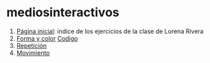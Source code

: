 # mediosinteractivos
1. [Página inicial](https://loreriverin.github.io/mediosinteractivos/): indice de los ejercicios de la clase de Lorena Rivera
2. [Forma y color](https://loreriverin.github.io/mediosinteractivos/01) [Codigo](https://github.com/loreriverin/mediosinteractivos/blob/gh-pages/01/sketch.js)
3. [Repetición](https://loreriverin.github.io/mediosinteractivos/02) 
4. [Movimiento](https://loreriverin.github.io/mediosinteractivos/03) 
